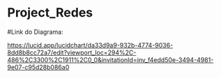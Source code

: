 # Project_Redes

#Link do Diagrama:

https://lucid.app/lucidchart/da33d9a9-932b-4774-9036-8dd8b8cc72a7/edit?viewport_loc=294%2C-486%2C3300%2C1911%2C0_0&invitationId=inv_f4edd50e-3494-4981-9e07-c95d28b086a0 
